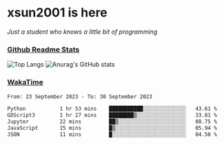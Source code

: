 # xsun2001 is here

*Just a student who knows a little bit of programming*

### [Github Readme Stats](https://github.com/anuraghazra/github-readme-stats)

![Top Langs](https://github-readme-stats.vercel.app/api/top-langs/?username=xsun2001&layout=compact&theme=radical) ![Anurag's GitHub stats](https://github-readme-stats.vercel.app/api?username=xsun2001&show_icons=true&theme=radical)

### [WakaTime](https://wakatime.com)

<!--START_SECTION:waka-->

```txt
From: 23 September 2023 - To: 30 September 2023

Python           1 hr 53 mins    ███████████░░░░░░░░░░░░░░   43.61 %
GDScript3        1 hr 27 mins    ████████▒░░░░░░░░░░░░░░░░   33.81 %
Jupyter          22 mins         ██▒░░░░░░░░░░░░░░░░░░░░░░   08.75 %
JavaScript       15 mins         █▒░░░░░░░░░░░░░░░░░░░░░░░   05.94 %
JSON             11 mins         █░░░░░░░░░░░░░░░░░░░░░░░░   04.50 %
```

<!--END_SECTION:waka-->
